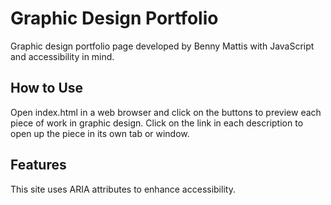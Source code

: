 # Graphic Design Portfolio  

Graphic design portfolio page developed by Benny Mattis with JavaScript and accessibility in mind.  

## How to Use  

Open index.html in a web browser and click on the buttons to preview each piece of work in graphic design. Click on the link in each description to open up the piece in its own tab or window.  

## Features  

This site uses ARIA attributes to enhance accessibility.
